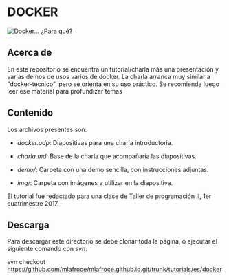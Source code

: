 # DOCKER

![Docker... ¿Para qué?](images-fleco.jpg)

## Acerca de

En este repositorio se encuentra un tutorial/charla más una presentación y varias demos de usos varios de docker.
La charla arranca muy similar a "docker-tecnico", pero se orienta en su uso práctico. Se recomienda luego leer ese material para profundizar temas

## Contenido

Los archivos presentes son:

* *docker.odp*: Diapositivas para una charla introductoria.

* *charla.md*: Base de la charla que acompañaría las diapositivas.

* *demo/*: Carpeta con una demo sencilla, con instrucciones adjuntas.

* *img/*: Carpeta con imágenes a utilizar en la diapositiva.


El tutorial fue redactado para una clase de Taller de programación II, 1er cuatrimestre 2017. 

## Descarga

Para descargar este directorio se debe clonar toda la página, o ejecutar el siguiente comando con *svn*:

svn checkout https://github.com/mlafroce/mlafroce.github.io.git/trunk/tutorials/es/docker
